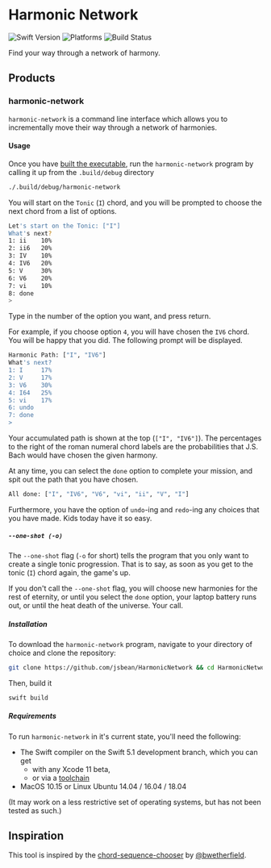 # Harmonic Network

![Swift Version](https://img.shields.io/badge/Swift-5.0-orange.svg)
![Platforms](https://img.shields.io/badge/platform-linux%20%7C%20macOS%20%7C%20iOS%20%7C%20watchOS%20%7C%20tvOS-lightgrey)
![Build Status](https://travis-ci.org/jsbean/HarmonicNetwork.svg?branch=latest)

Find your way through a network of harmony.

## Products

### harmonic-network

`harmonic-network` is a command line interface which allows you to incrementally move their way through a network of harmonies.

#### Usage

Once you have [built the executable](#Installation), run the `harmonic-network` program by calling it up from the `.build/debug` directory

```bash
./.build/debug/harmonic-network
```

You will start on the `Tonic` (`I`) chord, and you will be prompted to choose the next chord from a list of options.

```bash
Let's start on the Tonic: ["I"]
What's next?
1: ii    10%
2: ii6   20%
3: IV    10%
4: IV6   20%
5: V     30%
6: V6    20%
7: vi    10%
8: done
>
```

Type in the number of the option you want, and press return.

For example, if you choose option `4`, you will have chosen the `IV6` chord. You will be happy that you did. The following prompt will be displayed.

```bash
Harmonic Path: ["I", "IV6"]
What's next?
1: I     17%
2: V     17%
3: V6    30%
4: I64   25%
5: vi    17%
6: undo
7: done
>
```
Your accumulated path is shown at the top (`["I", "IV6"]`). The percentages to the right of the roman numeral chord labels are the probabilities that J.S. Bach would have chosen the given harmony.

At any time, you can select the `done` option to complete your mission, and spit out the path that you have chosen.

```bash
All done: ["I", "IV6", "V6", "vi", "ii", "V", "I"]
```

Furthermore, you have the option of `undo`-ing and `redo`-ing any choices that you have made. Kids today have it so easy.


##### `--one-shot (-o)`

The `--one-shot` flag (`-o` for short) tells the program that you only want to create a single tonic progression. That is to say, as soon as you get to the tonic (`I`) chord again, the game's up.

If you don't call the `--one-shot` flag, you will choose new harmonies for the rest of eternity, or until you select the `done` option, your laptop battery runs out, or until the heat death of the universe. Your call.

##### Installation

To download the `harmonic-network` program, navigate to your directory of choice and clone the repository:

```bash
git clone https://github.com/jsbean/HarmonicNetwork && cd HarmonicNetwork
```

Then, build it

```bash
swift build
```

##### Requirements

To run `harmonic-network` in it's current state, you'll need the following:

- The Swift compiler on the Swift 5.1 development branch, which you can get
	- with any Xcode 11 beta,
	- or via a [toolchain](https://swift.org/download/#snapshots)
- MacOS 10.15 or Linux Ubuntu 14.04 / 16.04 / 18.04

(It may work on a less restrictive set of operating systems, but has not been tested as such.)

## Inspiration

This tool is inspired by the [chord-sequence-chooser](https://github.com/bwetherfield/chord-sequence-chooser) by
[@bwetherfield](https://github.com/bwetherfield).
